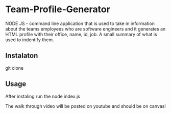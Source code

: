 # Team-Profile-Generator

NODE JS - command line application that is used to take in information about the teams employees who are software engineers and it generates an HTML profile with their office, name, id, job. A small summary of what is used to indentify them. 

## Instalaton 

git clone 

## Usage 

After instaling run the node index.js 

The walk through video will be posted on youtube and should be on canvas!